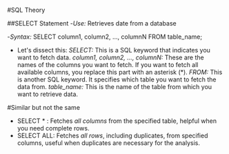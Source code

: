 #SQL Theory

##SELECT Statement
-*Use:*
Retrieves date from a database

-*Syntax:*
SELECT column1, column2, ..., columnN
FROM table_name;

- Let's dissect this:
*SELECT:* This is a SQL keyword that indicates you want to fetch data.
*column1, column2, ..., columnN:* These are the names of the columns you want to fetch. If you want to fetch all available columns, you replace this part with an asterisk (*).
*FROM:* This is another SQL keyword. It specifies which table you want to fetch the data from.
*table_name:* This is the name of the table from which you want to retrieve data.

#Similar but not the same

- SELECT * : Fetches *all columns* from the specified table, helpful when you need complete rows.
- SELECT ALL: Fetches *all rows*, including duplicates, from specified columns, useful when duplicates are necessary for the analysis.
